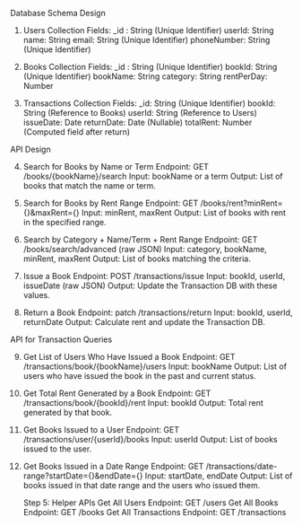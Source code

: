 Database Schema Design

1. Users Collection
   Fields:
   _id : String (Unique Identifier)
   userId: String
   name: String
   email: String (Unique Identifier)
   phoneNumber: String (Unique Identifier)

2. Books Collection
   Fields:
   _id : String (Unique Identifier)
   bookId: String (Unique Identifier)
   bookName: String
   category: String
   rentPerDay: Number

3. Transactions Collection
   Fields:
   _id: String (Unique Identifier)
   bookId: String (Reference to Books)
   userId: String (Reference to Users)
   issueDate: Date
   returnDate: Date (Nullable)
   totalRent: Number (Computed field after return)

API Design

4. Search for Books by Name or Term
   Endpoint: GET /books/{bookName}/search
   Input: bookName or a term
   Output: List of books that match the name or term.

5. Search for Books by Rent Range
   Endpoint: GET /books/rent?minRent={}&maxRent={}
   Input: minRent, maxRent
   Output: List of books with rent in the specified range.

6. Search by Category + Name/Term + Rent Range
   Endpoint: GET /books/search/advanced (raw JSON)
   Input: category, bookName, minRent, maxRent
   Output: List of books matching the criteria.

7. Issue a Book
   Endpoint: POST /transactions/issue
   Input: bookId, userId, issueDate (raw JSON)
   Output: Update the Transaction DB with these values.

8. Return a Book
   Endpoint: patch /transactions/return
   Input: bookId, userId, returnDate
   Output: Calculate rent and update the Transaction DB.

API for Transaction Queries

9. Get List of Users Who Have Issued a Book
   Endpoint: GET /transactions/book/{bookName}/users
   Input: bookName
   Output: List of users who have issued the book in the past and current status.

10. Get Total Rent Generated by a Book
    Endpoint: GET /transactions/book/{bookId}/rent
    Input: bookId
    Output: Total rent generated by that book.

11. Get Books Issued to a User
    Endpoint: GET /transactions/user/{userId}/books
    Input: userId
    Output: List of books issued to the user.

12. Get Books Issued in a Date Range
    Endpoint: GET /transactions/date-range?startDate={}&endDate={}
    Input: startDate, endDate
    Output: List of books issued in that date range and the users who issued them.

    Step 5: Helper APIs
    Get All Users
    Endpoint: GET /users
    Get All Books
    Endpoint: GET /books
    Get All Transactions
    Endpoint: GET /transactions
